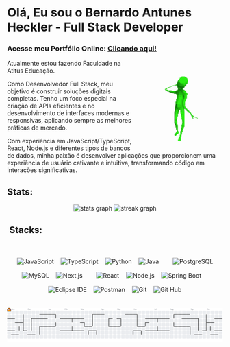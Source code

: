 
<h1 align="left">Olá, Eu sou o Bernardo Antunes Heckler - Full Stack Developer</h1>
<h3 align="left">Acesse meu Portfólio Online: <a href="https://bernardoheckler.github.io/site-pessoal/">Clicando aqui!</a></h3>



<img align="right" height="210" src="assets/green-alien.png"  />


<p align="justify">

Atualmente estou fazendo Faculdade na Atitus Educação.

Como Desenvolvedor Full Stack, meu objetivo é construir soluções digitais completas. Tenho um foco especial na criação de APIs eficientes e no desenvolvimento de interfaces modernas e responsivas, aplicando sempre as melhores práticas de mercado.

Com experiência em JavaScript/TypeScript, React, Node.js e diferentes tipos de bancos de dados, minha paixão é desenvolver aplicações que proporcionem uma experiência de usuário cativante e intuitiva, transformando código em interações significativas.



<h2 align="left">Stats: </h2>



<div align="center">
  

  <img src="https://github-readme-stats.vercel.app/api?username=bernardoheckler&hide_title=true&hide_rank=false&show_icons=true&include_all_commits=true&count_private=true&disable_animations=false&theme=gotham&locale=en&hide_border=true&order=1" height="150" alt="stats graph"/> 
 


  <img src="https://streak-stats.demolab.com/?user=bernardoheckler&locale=en&mode=daily&theme=gotham&hide_border=true&border_radius=10&order=3" height="150" alt="streak graph"  />
</div>


<div align="center">
  <h2 align="left">&nbsp;Stacks: </h2>
  <br>
  <div style="display: flex; flex-wrap: wrap; justify-content: center; gap: 16px; margin-top: 18px;">

  <img src="https://img.shields.io/badge/JavaScript-181920?style=for-the-badge&logo=javascript&logoColor=7CFC00" alt="JavaScript" />
  <img src="https://img.shields.io/badge/TypeScript-181920?style=for-the-badge&logo=typescript&logoColor=00FFB2" alt="TypeScript" />
  <img src="https://img.shields.io/badge/Python-181920?style=for-the-badge&logo=python&logoColor=00FFB2" alt="Python" />
  <!-- <img src="https://img.shields.io/badge/PHP-181920?style=for-the-badge&logo=php&logoColor=7CFC00" alt="PHP" /> -->
  <img src="https://img.shields.io/badge/Java-181920?style=for-the-badge&logo=openjdk&logoColor=00FFB2" alt="Java" />
  <!-- <img src="https://img.shields.io/badge/C++-181920?style=for-the-badge&logo=c%2b%2b&logoColor=7CFC00" alt="C++" /> -->
  <!-- <img src="https://img.shields.io/badge/C%23-181920?style=for-the-badge&logo=dotnet&logoColor=00FFB2" alt="C#" /> -->
  
  <br/>
  

  <img src="https://img.shields.io/badge/PostgreSQL-181920?style=for-the-badge&logo=postgresql&logoColor=7CFC00" alt="PostgreSQL" />
  <!-- <img src="https://img.shields.io/badge/SQLite-181920?style=for-the-badge&logo=sqlite&logoColor=00FFB2" alt="SQLite" /> -->
  <img src="https://img.shields.io/badge/MySQL-181920?style=for-the-badge&logo=mysql&logoColor=7CFC00" alt="MySQL" />
  <!-- <img src="https://img.shields.io/badge/MariaDB-181920?style=for-the-badge&logo=mariadb&logoColor=00FFB2" alt="MariaDB" /> -->
  <!-- <img src="https://img.shields.io/badge/Firebase-181920?style=for-the-badge&logo=firebase&logoColor=7CFC00" alt="Firebase" /> -->  
  <img src="https://img.shields.io/badge/Next.js-181920?style=for-the-badge&logo=next.js&logoColor=00FFB2" alt="Next.js" />
  
  <br/>

  <img src="https://img.shields.io/badge/React-181920?style=for-the-badge&logo=react&logoColor=7CFC00" alt="React" />
  <img src="https://img.shields.io/badge/Node.js-181920?style=for-the-badge&logo=node.js&logoColor=00FFB2" alt="Node.js" />
  <!-- <img src="https://img.shields.io/badge/Django-181920?style=for-the-badge&logo=django&logoColor=7CFC00" alt="Django" /> -->
  <!-- <img src="https://img.shields.io/badge/FastAPI-181920?style=for-the-badge&logo=fastapi&logoColor=00FFB2" alt="FastAPI" /> -->
  <img src="https://img.shields.io/badge/SpringBoot-181920?style=for-the-badge&logo=springboot&logoColor=00FFB2" alt="Spring Boot" />

  <br/>
  
  <img src="https://img.shields.io/badge/IDE-181920?style=for-the-badge&logo=eclipse" alt="Eclipse IDE" >
  <img src="https://img.shields.io/badge/Postman-181920?style=for-the-badge&logo=postman" alt="Postman">
  <img src="https://img.shields.io/badge/Git-181920?style=for-the-badge&logo=git" alt="Git" >
  <img src="https://img.shields.io/badge/Git%20hub-181920?style=for-the-badge&logo=github" alt="Git Hub" >




  </div>
</div>
<br><br> 

<picture>
  <source media="(prefers-color-scheme: dark)" srcset="https://raw.githubusercontent.com/bernardoheckler/bernardoheckler/output/pacman-contribution-graph-dark.svg">
  <source media="(prefers-color-scheme: light)" srcset="https://raw.githubusercontent.com/bernardoheckler/bernardoheckler/output/pacman-contribution-graph.svg">
  <img alt="pacman contribution graph" src="https://raw.githubusercontent.com/bernardoheckler/bernardoheckler/output/pacman-contribution-graph.svg">
</picture>
